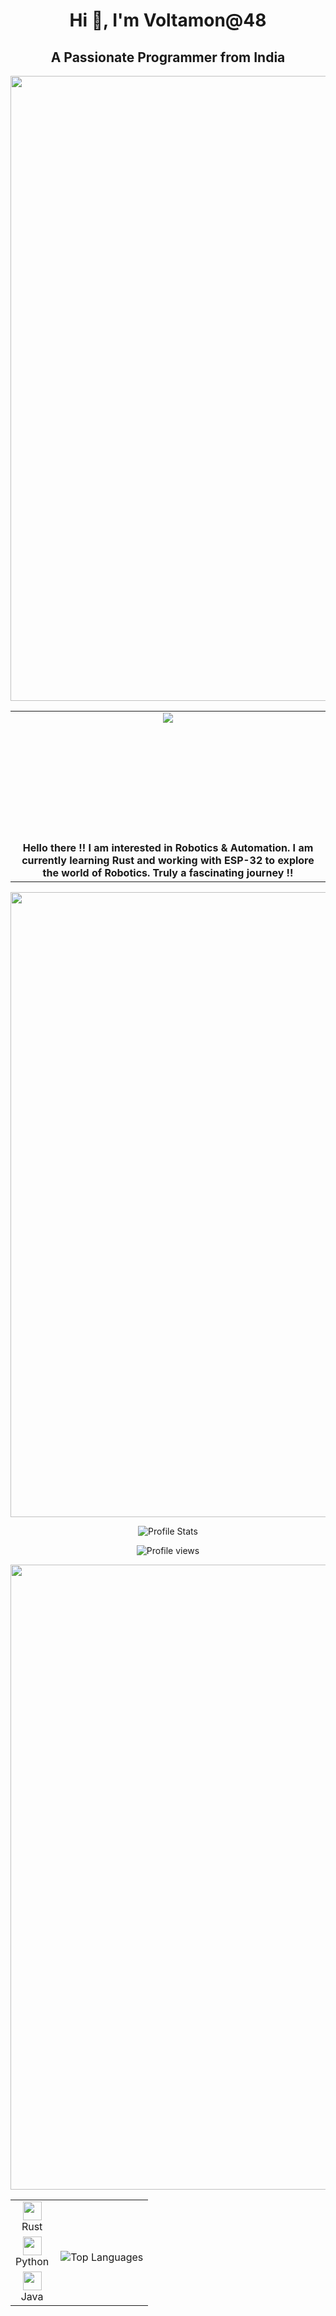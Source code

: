 <h1 align="center">Hi 👋, I'm Voltamon@48</h1>
<h2 align="center">A Passionate Programmer from India</h2>
<img align= "center" src="https://user-images.githubusercontent.com/74038190/212284115-f47cd8ff-2ffb-4b04-b5bf-4d1c14c0247f.gif" width="1000">
<table align="center">
  <tr>
    <td align="center" width="500">
      <img src="https://user-images.githubusercontent.com/55389276/140866485-8fb1c876-9a8f-4d6a-98dc-08c4981eaf70.gif" 
           style="width: auto; height: auto; min-height: 200px; max-width: 40%;">
    </td>
  </tr>
  <tr>
    <td align="center" width="500">
      <strong>
        Hello there !! I am interested in Robotics & Automation. I am currently learning Rust and working with ESP-32 to explore the world of Robotics. Truly a fascinating journey !!
      </strong>
    </td>
  </tr>
</table>
<img align= "center" src="https://user-images.githubusercontent.com/74038190/212284115-f47cd8ff-2ffb-4b04-b5bf-4d1c14c0247f.gif" width="1000">
<p align="center">
  <img src="https://github-readme-stats.vercel.app/api?username=Voltamon&show_icons=true&hide_border=false&text_color=641e16&icon_color=145a32&bg_color=eaecee&title_color=ee0bf5" alt="Profile Stats"/><br>
</p>
<p align="center">
  <img src="https://komarev.com/ghpvc/?username=Voltamon&label=Profile%20views&color=0e75b6&style=flat" alt="Profile views" />
</p>
<img align= "center" src="https://user-images.githubusercontent.com/74038190/212284115-f47cd8ff-2ffb-4b04-b5bf-4d1c14c0247f.gif" width="1000">
<table align="center">
    <tr align="center">
        <td align="center"><img src="https://github.com/user-attachments/assets/457c7cc4-58bc-482b-b7ec-3979367d26dc" width="30"><br>Rust</td>
        <td rowspan="3"><p><img align="right" src="https://github-readme-stats.vercel.app/api/top-langs?username=Voltamon&show_icons=true&locale=en&layout" alt="Top Languages" /></p></td>
    </tr>
    <tr align="center">
        <td align="center"><img src="https://github.com/user-attachments/assets/608a3506-ebe7-4efc-ae2c-665ae0c1c7e5" width="30"><br>Python</td>
    </tr>
    <tr align="center">
        <td align="center"><img src="https://github.com/user-attachments/assets/202c8b37-43e8-49dc-8559-521adc8164c4" width="30"/><br>Java</td>
    </tr>
</table>
